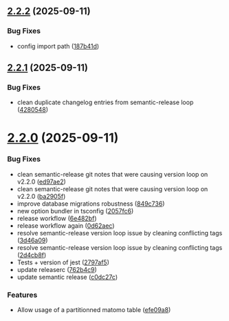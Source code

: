 ## [2.2.2](https://github.com/SocialGouv/matomo-postgres/compare/v2.2.1...v2.2.2) (2025-09-11)


### Bug Fixes

* config import path ([187b41d](https://github.com/SocialGouv/matomo-postgres/commit/187b41dd5f36c0ef67b581b8e749fb75211e7298))

## [2.2.1](https://github.com/SocialGouv/matomo-postgres/compare/v2.2.0...v2.2.1) (2025-09-11)


### Bug Fixes

* clean duplicate changelog entries from semantic-release loop ([4280548](https://github.com/SocialGouv/matomo-postgres/commit/4280548b8102d43c6e15cdda73dd6a3502169b0a))

# [2.2.0](https://github.com/SocialGouv/matomo-postgres/compare/v2.1.0...v2.2.0) (2025-09-11)


### Bug Fixes

* clean semantic-release git notes that were causing version loop on v2.2.0 ([ed97ae2](https://github.com/SocialGouv/matomo-postgres/commit/ed97ae28f3201f38821a362618d7a0c09e918b7b))
* clean semantic-release git notes that were causing version loop on v2.2.0 ([ba2905f](https://github.com/SocialGouv/matomo-postgres/commit/ba2905f829eb81622ecb4b9acf97be407b4caa2f))
* improve database migrations robustness ([849c736](https://github.com/SocialGouv/matomo-postgres/commit/849c7366300b4dfe3f50ccc51cc9208a2f825a57))
* new option bundler in tsconfig ([2057fc6](https://github.com/SocialGouv/matomo-postgres/commit/2057fc6948911ee8f2798ab6c53bf591669dc94e))
* release workflow ([6e482bf](https://github.com/SocialGouv/matomo-postgres/commit/6e482bfe11c6981e7d414d65642bb490fe65490c))
* release workflow again ([0d62aec](https://github.com/SocialGouv/matomo-postgres/commit/0d62aecba0afd7d762945b00701ac0737a13e611))
* resolve semantic-release version loop issue by cleaning conflicting tags ([3d46a09](https://github.com/SocialGouv/matomo-postgres/commit/3d46a09f6fda516a79fea17a3fa9b0cabbd74fee))
* resolve semantic-release version loop issue by cleaning conflicting tags ([2d4cb8f](https://github.com/SocialGouv/matomo-postgres/commit/2d4cb8f33091b7880f0d3c193c59a69c1afaf5a6))
* Tests + version of jest ([2797af5](https://github.com/SocialGouv/matomo-postgres/commit/2797af5b0dfcc0962078b489e52c6f8983900a55))
* update releaserc ([762b4c9](https://github.com/SocialGouv/matomo-postgres/commit/762b4c9fe51d256f79fa4d66e206aed6a043b571))
* update semantic release ([c0dc27c](https://github.com/SocialGouv/matomo-postgres/commit/c0dc27cd402b975e92375276ebd0b859e4cc5b65))


### Features

* Allow usage of a partitionned matomo table ([efe09a8](https://github.com/SocialGouv/matomo-postgres/commit/efe09a89b50ac7fc5d97785fd28fe82bb0ee8602))
